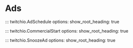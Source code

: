 # Ads

::: twitchio.AdSchedule
    options:
      show_root_heading: true

::: twitchio.CommercialStart
    options:
      show_root_heading: true

::: twitchio.SnoozeAd
    options:
      show_root_heading: true